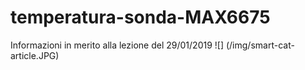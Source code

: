 # temperatura-sonda-MAX6675
Informazioni in merito alla lezione del 29/01/2019
![] (/img/smart-cat-article.JPG)


